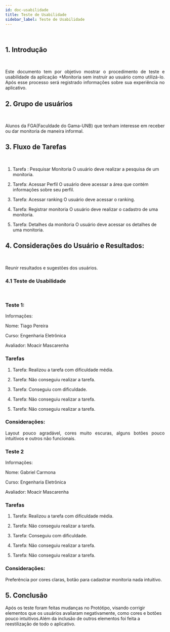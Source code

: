 ```yaml
---
id: doc-usabilidade
title: Teste de Usabilidade
sidebar_label: Teste de Usabilidade
---
```


<br>

## 1. Introdução

<br>

<p align="justify"> Este documento tem por objetivo mostrar o procedimento de teste e usabilidade da aplicação +Monitoria sem instruir ao usuário como utilizá-lo. Após esse processo será registrado informações sobre sua experiência no aplicativo.<p>

## 2. Grupo de usuários

<br>

<p align="justify"> Alunos da FGA(Faculdade do Gama-UNB) que tenham interesse em receber ou dar monitoria de maneira informal.<p>

## 3. Fluxo de Tarefas

<br>

1) Tarefa : Pesquisar Monitoria
    O usuário deve realizar a pesquisa de um monitoria.

2) Tarefa: Acessar Perfil
    O usuário deve acessar a área que contém informações sobre seu perfil.

3) Tarefa: Acessar ranking
    O usuário deve acessar o ranking.

4) Tarefa: Registrar monitoria
    O usuário deve realizar o cadastro de uma monitoria.

5) Tarefa: Detalhes da monitoria
O usuário deve acessar os detalhes de uma monitoria.
    

## 4. Considerações do Usuário e Resultados:

<br>

Reunir resultados e sugestões dos usuários.

### 4.1 Teste de Usabilidade

<br>

### Teste 1:

Informações:

Nome: Tiago Pereira

Curso: Engenharia Eletrônica

Avaliador: Moacir Mascarenha

### Tarefas
1) Tarefa: Realizou a tarefa com dificuldade média.

2) Tarefa: Não conseguiu realizar a tarefa.

3) Tarefa: Conseguiu com dificuldade.

4) Tarefa: Não conseguiu realizar a tarefa.

5) Tarefa: Não conseguiu realizar a tarefa.

### Considerações:
<p align="justify"> Layout pouco agradável, cores muito escuras, alguns botões pouco intuitivos e outros não funcionais.<p>


### Teste 2

Informações:

Nome: Gabriel Carmona

Curso: Engenharia Eletrônica

Avaliador: Moacir Mascarenha

### Tarefas
1) Tarefa: Realizou a tarefa com dificuldade média.

2) Tarefa: Não conseguiu realizar a tarefa.

3) Tarefa: Conseguiu com dificuldade.

4) Tarefa: Não conseguiu realizar a tarefa.

5) Tarefa: Não conseguiu realizar a tarefa.

### Considerações:

Preferência por cores claras, botão para cadastrar monitoria nada intuitivo.


## 5. Conclusão

Após os teste foram feitas mudanças no Protótipo, visando corrigir elementos que os usuários avaliaram negativamente, como cores e botões pouco intuitivos.Além da inclusão de outros elementos foi feita a reestilização de todo o aplicativo.



